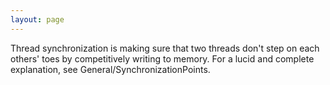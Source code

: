 ```yaml
---
layout: page
---
```


Thread synchronization is making sure that two threads don't step on each others' toes by competitively writing to memory. For a lucid and complete explanation, see General/SynchronizationPoints.